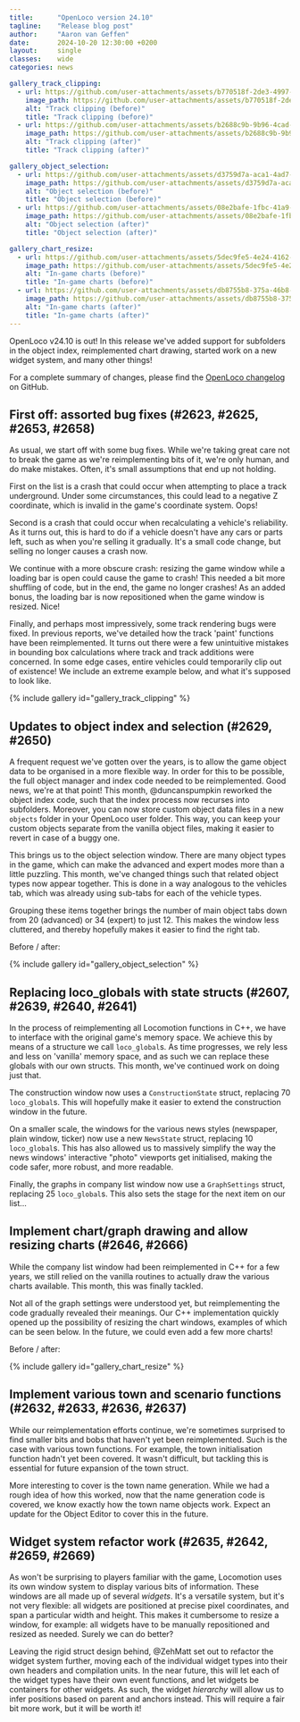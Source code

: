 ```yaml
---
title:      "OpenLoco version 24.10"
tagline:    "Release blog post"
author:     "Aaron van Geffen"
date:       2024-10-20 12:30:00 +0200
layout:     single
classes:    wide
categories: news

gallery_track_clipping:
  - url: https://github.com/user-attachments/assets/b770518f-2de3-4997-8308-af7acae95652
    image_path: https://github.com/user-attachments/assets/b770518f-2de3-4997-8308-af7acae95652
    alt: "Track clipping (before)"
    title: "Track clipping (before)"
  - url: https://github.com/user-attachments/assets/b2688c9b-9b96-4cad-add2-95f9a9bb6cf5
    image_path: https://github.com/user-attachments/assets/b2688c9b-9b96-4cad-add2-95f9a9bb6cf5
    alt: "Track clipping (after)"
    title: "Track clipping (after)"

gallery_object_selection:
  - url: https://github.com/user-attachments/assets/d3759d7a-aca1-4ad7-9554-b5bd2f459537
    image_path: https://github.com/user-attachments/assets/d3759d7a-aca1-4ad7-9554-b5bd2f459537
    alt: "Object selection (before)"
    title: "Object selection (before)"
  - url: https://github.com/user-attachments/assets/08e2bafe-1fbc-41a9-83ee-bb454985d048
    image_path: https://github.com/user-attachments/assets/08e2bafe-1fbc-41a9-83ee-bb454985d048
    alt: "Object selection (after)"
    title: "Object selection (after)"

gallery_chart_resize:
  - url: https://github.com/user-attachments/assets/5dec9fe5-4e24-4162-9410-2a715080992a
    image_path: https://github.com/user-attachments/assets/5dec9fe5-4e24-4162-9410-2a715080992a
    alt: "In-game charts (before)"
    title: "In-game charts (before)"
  - url: https://github.com/user-attachments/assets/db8755b8-375a-46b8-ba3c-8bfc8f492de2
    image_path: https://github.com/user-attachments/assets/db8755b8-375a-46b8-ba3c-8bfc8f492de2
    alt: "In-game charts (after)"
    title: "In-game charts (after)"
---
```


OpenLoco v24.10 is out! In this release we've added support for subfolders in
the object index, reimplemented chart drawing, started work on a new widget system,
and many other things!

For a complete summary of changes, please find the
[OpenLoco changelog](https://github.com/OpenLoco/OpenLoco/releases/tag/v24.10) on GitHub.

## First off: assorted bug fixes (#2623, #2625, #2653, #2658)

As usual, we start off with some bug fixes. While we're taking great care not to break the game
as we're reimplementing bits of it, we're only human, and do make mistakes. Often, it's
small assumptions that end up not holding.

First on the list is a crash that could occur when attempting to place a track underground.
Under some circumstances, this could lead to a negative Z coordinate, which is invalid in the game's
coordinate system. Oops!

Second is a crash that could occur when recalculating a vehicle's reliability. As it turns out,
this is hard to do if a vehicle doesn't have any cars or parts left, such as when you're selling
it gradually. It's a small code change, but selling no longer causes a crash now.

We continue with a more obscure crash: resizing the game window while a loading bar is open
could cause the game to crash! This needed a bit more shuffling of code, but in the end, the game
no longer crashes! As an added bonus, the loading bar is now repositioned when the game window
is resized. Nice!

Finally, and perhaps most impressively, some track rendering bugs were fixed. In previous reports,
we've detailed how the track 'paint' functions have been reimplemented. It turns out there were a
few unintuitive mistakes in bounding box calculations where track and track additions were concerned.
In some edge cases, entire vehicles could temporarily clip out of existence! We include an extreme
example below, and what it's supposed to look like.

{% include gallery id="gallery_track_clipping" %}

## Updates to object index and selection (#2629, #2650)

A frequent request we've gotten over the years, is to allow the game object data to be organised in a more
flexible way. In order for this to be possible, the full object manager and index code needed to be
reimplemented. Good news, we're at that point! This month, @duncanspumpkin reworked the object index code,
such that the index process now recurses into subfolders. Moreover, you can now store custom object data files
in a new `objects` folder in your OpenLoco user folder. This way, you can keep your custom objects
separate from the vanilla object files, making it easier to revert in case of a buggy one.

This brings us to the object selection window. There are many object types in the game, which can make
the advanced and expert modes more than a little puzzling. This month, we've changed things such that
related object types now appear together. This is done in a way analogous to the vehicles tab, which was
already using sub-tabs for each of the vehicle types.

Grouping these items together brings the number of main object tabs down from 20 (advanced) or 34 (expert)
to just 12. This makes the window less cluttered, and thereby hopefully makes it easier to find the right tab.

Before / after:

{% include gallery id="gallery_object_selection" %}

## Replacing loco_globals with state structs (#2607, #2639, #2640, #2641)

In the process of reimplementing all Locomotion functions in C++, we have to interface with the original
game's memory space. We achieve this by means of a structure we call `loco_global`s. As time progresses,
we rely less and less on 'vanilla' memory space, and as such we can replace these globals with our own
structs. This month, we've continued work on doing just that.

The construction window now uses a `ConstructionState` struct, replacing 70 `loco_global`s. This will
hopefully make it easier to extend the construction window in the future.

On a smaller scale, the windows for the various news styles (newspaper, plain window, ticker) now use
a new `NewsState` struct, replacing 10 `loco_global`s. This has also allowed us to massively simplify
the way the news windows' interactive "photo" viewports get initialised, making the code safer, more
robust, and more readable.

Finally, the graphs in company list window now use a `GraphSettings` struct, replacing 25 `loco_global`s.
This also sets the stage for the next item on our list...

## Implement chart/graph drawing and allow resizing charts (#2646, #2666)

While the company list window had been reimplemented in C++ for a few years, we still relied on the
vanilla routines to actually draw the various charts available. This month, this was finally tackled.

Not all of the graph settings were understood yet, but reimplementing the code gradually revealed their
meanings. Our C++ implementation quickly opened up the possibility of resizing the chart windows,
examples of which can be seen below. In the future, we could even add a few more charts!

Before / after:

{% include gallery id="gallery_chart_resize" %}

## Implement various town and scenario functions (#2632, #2633, #2636, #2637)

While our reimplementation efforts continue, we're sometimes surprised to find smaller bits and bobs
that haven't yet been reimplemented. Such is the case with various town functions. For example,
the town initialisation function hadn't yet been covered. It wasn't difficult, but tackling this
is essential for future expansion of the town struct.

More interesting to cover is the town name generation. While we had a rough idea of how this worked,
now that the name generation code is covered, we know exactly how the town name objects work.
Expect an update for the Object Editor to cover this in the future.

## Widget system refactor work (#2635, #2642, #2659, #2669)

As won't be surprising to players familiar with the game, Locomotion uses its own window system
to display various bits of information. These windows are all made up of several *widgets*. It's a
versatile system, but it's not very flexible: all widgets are positioned at precise pixel coordinates,
and span a particular width and height. This makes it cumbersome to resize a window, for example:
all widgets have to be manually repositioned and resized as needed. Surely we can do better?

Leaving the rigid struct design behind, @ZehMatt set out to refactor the widget system further,
moving each of the individual widget types into their own headers and compilation units. In the near
future, this will let each of the widget types have their own event functions, and let widgets
be containers for other widgets. As such, the widget *hierarchy* will allow us to infer positions
based on parent and anchors instead. This will require a fair bit more work, but it will be worth it!

